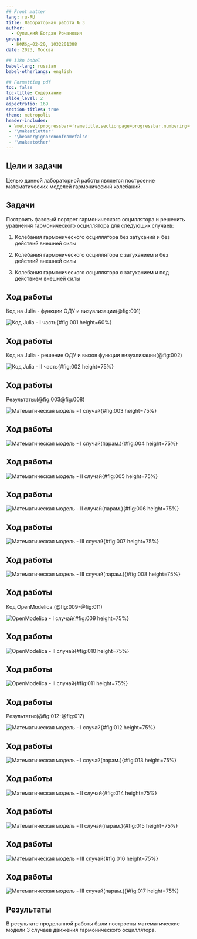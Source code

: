 ```yaml
---
## Front matter
lang: ru-RU
title: Лабораторная работа № 3
author:
  - Сулицкий Богдан Романович
group:
  - НФИбд-02-20, 1032201388
date: 2023, Москва

## i18n babel
babel-lang: russian
babel-otherlangs: english

## Formatting pdf
toc: false
toc-title: Содержание
slide_level: 2
aspectratio: 169
section-titles: true
theme: metropolis
header-includes:
 - \metroset{progressbar=frametitle,sectionpage=progressbar,numbering=fraction}
 - '\makeatletter'
 - '\beamer@ignorenonframefalse'
 - '\makeatother'
---
```


## Цели и задачи
Целью данной лабораторной работы является построение математических моделей гармонический колебаний.

## Задачи
Построить фазовый портрет гармонического осциллятора и решенить уравнения гармонического осциллятора для следующих случаев:

1. Колебания гармонического осциллятора без затуханий и без действий внешней силы

2. Колебания гармонического осциллятора c затуханием и без действий внешней
силы

3. Колебания гармонического осциллятора c затуханием и под действием внешней силы

## Ход работы

Код на Julia - функции ОДУ и визуализации(@fig:001)

![Код Julia - I часть](./image/01.png){#fig:001 height=60%}

## Ход работы

Код на Julia - решение ОДУ и вызов функции визуализации(@fig:002)

![Код Julia - II часть](./image/02.png){#fig:002 height=75%}

## Ход работы

Результаты:(@fig:003@fig:008)

![Математическая модель - I случай](./image/Figure_1.png){#fig:003 height=75%}

## Ход работы

![Математическая модель - I случай(парам.)](./image/Figure_1(parametric).png){#fig:004 height=75%}

## Ход работы

![Математическая модель - II случай](./image/Figure_2.png){#fig:005 height=75%}

## Ход работы

![Математическая модель - II случай(парам.)](./image/Figure_2(parametric).png){#fig:006 height=75%}

## Ход работы

![Математическая модель - III случай](./image/Figure_3.png){#fig:007 height=75%}

## Ход работы

![Математическая модель - III случай(парам.)](./image/Figure_3(parametric).png){#fig:008 height=75%}

## Ход работы

Код OpenModelica.(@fig:009-@fig:011)

![OpenModelica - I случай](./image/03.png){#fig:009 height=75%}

## Ход работы

![OpenModelica - II случай](./image/04.png){#fig:010 height=75%}

## Ход работы

![OpenModelica - II случай](./image/05.png){#fig:011 height=75%}

## Ход работы

Результаты:(@fig:012-@fig:017)

![Математическая модель - I случай](./image/model_1.png){#fig:012 height=75%}

## Ход работы

![Математическая модель - I случай(парам.)](./image/model_1(parametric).png){#fig:013 height=75%}

## Ход работы

![Математическая модель - II случай](./image/model_2.png){#fig:014 height=75%}

## Ход работы

![Математическая модель - II случай(парам.)](./image/model_2(parametric).png){#fig:015 height=75%}

## Ход работы

![Математическая модель - III случай](./image/model_3.png){#fig:016 height=75%}

## Ход работы

![Математическая модель - III случай(парам.)](./image/model_3(parametric).png){#fig:017 height=75%}


## Результаты

В результате проделанной работы были построены математические модели 3 случаев движения гармонического осциллятора.
